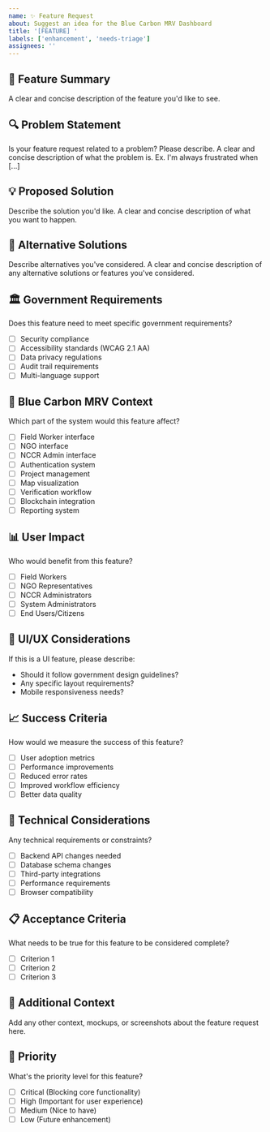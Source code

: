 ```yaml
---
name: ✨ Feature Request
about: Suggest an idea for the Blue Carbon MRV Dashboard
title: '[FEATURE] '
labels: ['enhancement', 'needs-triage']
assignees: ''
---
```


## 🎯 Feature Summary
A clear and concise description of the feature you'd like to see.

## 🔍 Problem Statement
Is your feature request related to a problem? Please describe.
A clear and concise description of what the problem is. Ex. I'm always frustrated when [...]

## 💡 Proposed Solution
Describe the solution you'd like.
A clear and concise description of what you want to happen.

## 🔄 Alternative Solutions
Describe alternatives you've considered.
A clear and concise description of any alternative solutions or features you've considered.

## 🏛️ Government Requirements
Does this feature need to meet specific government requirements?
- [ ] Security compliance
- [ ] Accessibility standards (WCAG 2.1 AA)
- [ ] Data privacy regulations
- [ ] Audit trail requirements
- [ ] Multi-language support

## 🌊 Blue Carbon MRV Context
Which part of the system would this feature affect?
- [ ] Field Worker interface
- [ ] NGO interface
- [ ] NCCR Admin interface
- [ ] Authentication system
- [ ] Project management
- [ ] Map visualization
- [ ] Verification workflow
- [ ] Blockchain integration
- [ ] Reporting system

## 📊 User Impact
Who would benefit from this feature?
- [ ] Field Workers
- [ ] NGO Representatives
- [ ] NCCR Administrators
- [ ] System Administrators
- [ ] End Users/Citizens

## 🎨 UI/UX Considerations
If this is a UI feature, please describe:
- Should it follow government design guidelines?
- Any specific layout requirements?
- Mobile responsiveness needs?

## 📈 Success Criteria
How would we measure the success of this feature?
- [ ] User adoption metrics
- [ ] Performance improvements
- [ ] Reduced error rates
- [ ] Improved workflow efficiency
- [ ] Better data quality

## 🔧 Technical Considerations
Any technical requirements or constraints?
- [ ] Backend API changes needed
- [ ] Database schema changes
- [ ] Third-party integrations
- [ ] Performance requirements
- [ ] Browser compatibility

## 📋 Acceptance Criteria
What needs to be true for this feature to be considered complete?
- [ ] Criterion 1
- [ ] Criterion 2
- [ ] Criterion 3

## 📝 Additional Context
Add any other context, mockups, or screenshots about the feature request here.

## 🚀 Priority
What's the priority level for this feature?
- [ ] Critical (Blocking core functionality)
- [ ] High (Important for user experience)
- [ ] Medium (Nice to have)
- [ ] Low (Future enhancement)
